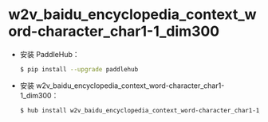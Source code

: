 # w2v_baidu_encyclopedia_context_word-character_char1-1_dim300
* 安装 PaddleHub：

    ```bash
    $ pip install --upgrade paddlehub
    ```

* 安装 w2v_baidu_encyclopedia_context_word-character_char1-1_dim300：

    ```bash
    $ hub install w2v_baidu_encyclopedia_context_word-character_char1-1_dim300
    ```
